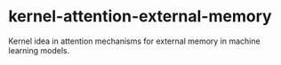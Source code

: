 # kernel-attention-external-memory
Kernel idea in attention mechanisms for external memory in machine learning models.
